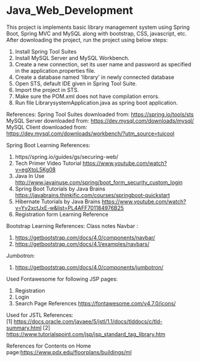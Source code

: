 # Java_Web_Development
This project is implements basic library management system using Spring Boot, Spring MVC and MySQL along with bootstrap, CSS, javascript, etc.
After downloading the project, run the project using below steps:
1. Install Spring Tool Suites
2. Install MySQL Server and MySQL Workbench.
3. Create a new connection, set its user name and password as specified in the application.properties file.
4. Create a database named 'library' in newly connected database
5. Open STS, default IDE given in Spring Tool Suite.
6. Import the project in STS.
7. Make sure the POM.xml does not have compilation errors.
8. Run file LibrarysystemApplication.java as spring boot application.

References:
Spring Tool Suites downloaded from: https://spring.io/tools/sts
MySQL Server downloaded from: https://dev.mysql.com/downloads/mysql/
MySQL Client downloaded from: https://dev.mysql.com/downloads/workbench/?utm_source=tuicool

Spring Boot Learning References:
1. https//spring.io/guides/gs/securing-web/
2. Tech Primer Video Tutorial https://www.youtube.com/watch?v=egXtoL5Kg08  
3. Java In Use  http://www.javainuse.com/spring/boot_form_security_custom_login
4. Spring Boot Tutorials by Java Brains https://javabrains.thinkific.com/courses/springboot-quickstart
5. Hibernate Tutorials by Java Brains https://www.youtube.com/watch?v=Yv2xctJxE-w&list=PL4AFF701184976B25
6. Registration form Learning Reference

Bootstrap Learning References:
Class notes
Navbar : 
1. https://getbootstrap.com/docs/4.0/components/navbar/
2. https://getbootstrap.com/docs/4.1/examples/navbars/

Jumbotron:
1. https://getbootstrap.com/docs/4.0/components/jumbotron/

Used Fontawesome for following JSP pages:
1. Registration
2. Login
3. Search Page
References https://fontawesome.com/v4.7.0/icons/

Used for JSTL
References:  
[1] https://docs.oracle.com/javaee/5/jstl/1.1/docs/tlddocs/c/tld-summary.html
[2] https://www.tutorialspoint.com/jsp/jsp_standard_tag_library.htm


References for Contents on Home page:https://www.pdx.edu/floorplans/buildings/ml
